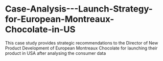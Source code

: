 # Case-Analysis---Launch-Strategy-for-European-Montreaux-Chocolate-in-US
This case study provides strategic recommendations to the Director of New Product Development of European Montreaux Chocolate for launching their product in USA after analysing the consumer data
